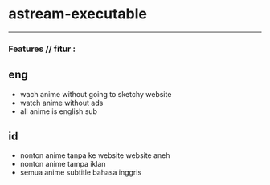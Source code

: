 # astream-executable

---

### Features // fitur :
## eng
- wach anime without going to sketchy website
- watch anime without ads
- all anime is english sub

## id
- nonton anime tanpa ke website website aneh
- nonton anime tampa iklan
- semua anime subtitle bahasa inggris

